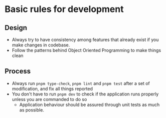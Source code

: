 # Basic rules for development

## Design

* Always try to have consistency among features that already exist if you make changes in codebase.
* Follow the patterns behind Object Oriented Programming to make things clean

## Process

* Always run `pnpm type-check`, `pnpm lint` and `pnpm test` after a set of modification, and fix all things reported
* You don't have to run `pnpm dev` to check if the application runs properly unless you are commanded to do so
  * Application behaviour should be assured through unit tests as much as possible.
